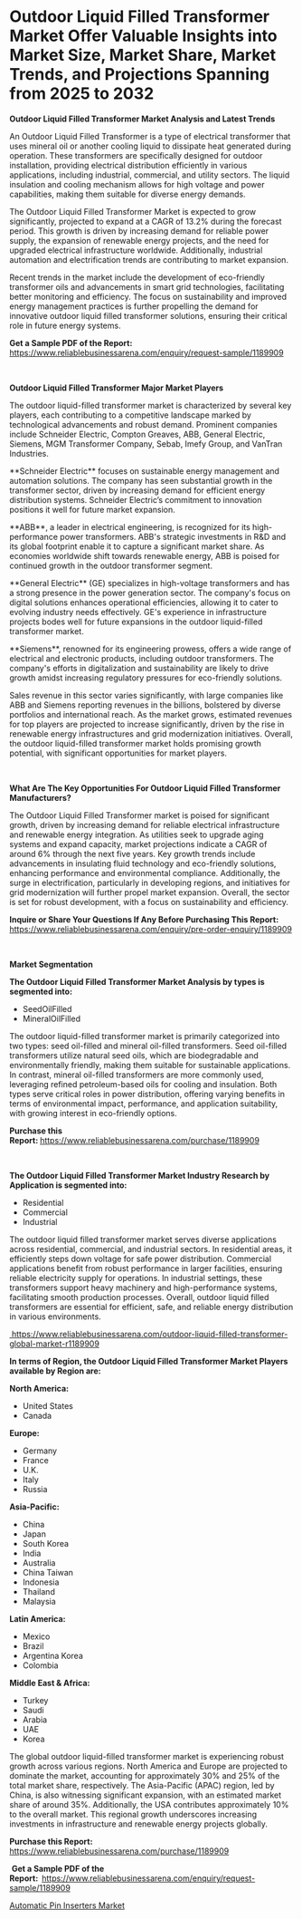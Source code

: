 <p><h1>Outdoor Liquid Filled Transformer Market Offer Valuable Insights into Market Size, Market Share, Market Trends, and Projections Spanning from 2025 to 2032</h1></p><p><strong>Outdoor Liquid Filled Transformer Market Analysis and Latest Trends</strong></p>
<p><p>An Outdoor Liquid Filled Transformer is a type of electrical transformer that uses mineral oil or another cooling liquid to dissipate heat generated during operation. These transformers are specifically designed for outdoor installation, providing electrical distribution efficiently in various applications, including industrial, commercial, and utility sectors. The liquid insulation and cooling mechanism allows for high voltage and power capabilities, making them suitable for diverse energy demands.</p><p>The Outdoor Liquid Filled Transformer Market is expected to grow significantly, projected to expand at a CAGR of 13.2% during the forecast period. This growth is driven by increasing demand for reliable power supply, the expansion of renewable energy projects, and the need for upgraded electrical infrastructure worldwide. Additionally, industrial automation and electrification trends are contributing to market expansion. </p><p>Recent trends in the market include the development of eco-friendly transformer oils and advancements in smart grid technologies, facilitating better monitoring and efficiency. The focus on sustainability and improved energy management practices is further propelling the demand for innovative outdoor liquid filled transformer solutions, ensuring their critical role in future energy systems.</p></p>
<p><strong>Get a Sample PDF of the Report:&nbsp;</strong> <a href="https://www.reliablebusinessarena.com/enquiry/request-sample/1189909?utm_campaign=2991&utm_medium=2&utm_source=Github&utm_content=ia&utm_term=30032025&utm_id=outdoor-liquid-filled-transformer">https://www.reliablebusinessarena.com/enquiry/request-sample/1189909</a></p>
<p>&nbsp;</p>
<p><strong>Outdoor Liquid Filled Transformer Major Market Players</strong></p>
<p><p>The outdoor liquid-filled transformer market is characterized by several key players, each contributing to a competitive landscape marked by technological advancements and robust demand. Prominent companies include Schneider Electric, Compton Greaves, ABB, General Electric, Siemens, MGM Transformer Company, Sebab, Imefy Group, and VanTran Industries.</p><p>**Schneider Electric** focuses on sustainable energy management and automation solutions. The company has seen substantial growth in the transformer sector, driven by increasing demand for efficient energy distribution systems. Schneider Electric’s commitment to innovation positions it well for future market expansion.</p><p>**ABB**, a leader in electrical engineering, is recognized for its high-performance power transformers. ABB's strategic investments in R&D and its global footprint enable it to capture a significant market share. As economies worldwide shift towards renewable energy, ABB is poised for continued growth in the outdoor transformer segment.</p><p>**General Electric** (GE) specializes in high-voltage transformers and has a strong presence in the power generation sector. The company's focus on digital solutions enhances operational efficiencies, allowing it to cater to evolving industry needs effectively. GE's experience in infrastructure projects bodes well for future expansions in the outdoor liquid-filled transformer market.</p><p>**Siemens**, renowned for its engineering prowess, offers a wide range of electrical and electronic products, including outdoor transformers. The company's efforts in digitalization and sustainability are likely to drive growth amidst increasing regulatory pressures for eco-friendly solutions.</p><p>Sales revenue in this sector varies significantly, with large companies like ABB and Siemens reporting revenues in the billions, bolstered by diverse portfolios and international reach. As the market grows, estimated revenues for top players are projected to increase significantly, driven by the rise in renewable energy infrastructures and grid modernization initiatives. Overall, the outdoor liquid-filled transformer market holds promising growth potential, with significant opportunities for market players.</p></p>
<p>&nbsp;</p>
<p><strong>What Are The Key Opportunities For Outdoor Liquid Filled Transformer Manufacturers?</strong></p>
<p><p>The Outdoor Liquid Filled Transformer market is poised for significant growth, driven by increasing demand for reliable electrical infrastructure and renewable energy integration. As utilities seek to upgrade aging systems and expand capacity, market projections indicate a CAGR of around 6% through the next five years. Key growth trends include advancements in insulating fluid technology and eco-friendly solutions, enhancing performance and environmental compliance. Additionally, the surge in electrification, particularly in developing regions, and initiatives for grid modernization will further propel market expansion. Overall, the sector is set for robust development, with a focus on sustainability and efficiency.</p></p>
<p><strong>Inquire or Share Your Questions If Any Before Purchasing This Report:</strong> <a href="https://www.reliablebusinessarena.com/enquiry/pre-order-enquiry/1189909?utm_campaign=2991&utm_medium=2&utm_source=Github&utm_content=ia&utm_term=30032025&utm_id=outdoor-liquid-filled-transformer">https://www.reliablebusinessarena.com/enquiry/pre-order-enquiry/1189909</a></p>
<p>&nbsp;</p>
<p><strong>Market Segmentation</strong></p>
<p><strong>The Outdoor Liquid Filled Transformer Market Analysis by types is segmented into:</strong></p>
<p><ul><li>SeedOilFilled</li><li>MineralOilFilled</li></ul></p>
<p><p>The outdoor liquid-filled transformer market is primarily categorized into two types: seed oil-filled and mineral oil-filled transformers. Seed oil-filled transformers utilize natural seed oils, which are biodegradable and environmentally friendly, making them suitable for sustainable applications. In contrast, mineral oil-filled transformers are more commonly used, leveraging refined petroleum-based oils for cooling and insulation. Both types serve critical roles in power distribution, offering varying benefits in terms of environmental impact, performance, and application suitability, with growing interest in eco-friendly options.</p></p>
<p><strong>Purchase this Report:&nbsp;</strong><a href="https://www.reliablebusinessarena.com/purchase/1189909?utm_campaign=2991&utm_medium=2&utm_source=Github&utm_content=ia&utm_term=30032025&utm_id=outdoor-liquid-filled-transformer">https://www.reliablebusinessarena.com/purchase/1189909</a></p>
<p>&nbsp;</p>
<p><strong>The Outdoor Liquid Filled Transformer Market Industry Research by Application is segmented into:</strong></p>
<p><ul><li>Residential</li><li>Commercial</li><li>Industrial</li></ul></p>
<p><p>The outdoor liquid filled transformer market serves diverse applications across residential, commercial, and industrial sectors. In residential areas, it efficiently steps down voltage for safe power distribution. Commercial applications benefit from robust performance in larger facilities, ensuring reliable electricity supply for operations. In industrial settings, these transformers support heavy machinery and high-performance systems, facilitating smooth production processes. Overall, outdoor liquid filled transformers are essential for efficient, safe, and reliable energy distribution in various environments.</p></p>
<p><a href="https://www.reliablebusinessarena.com/outdoor-liquid-filled-transformer-global-market-r1189909?utm_campaign=2991&utm_medium=2&utm_source=Github&utm_content=ia&utm_term=30032025&utm_id=outdoor-liquid-filled-transformer">&nbsp;https://www.reliablebusinessarena.com/outdoor-liquid-filled-transformer-global-market-r1189909</a></p>
<p><strong>In terms of Region, the Outdoor Liquid Filled Transformer Market Players available by Region are:</strong></p>
<p>
    <p> <strong> North America: </strong>
        <ul>
            <li>United States</li>
            <li>Canada</li>
        </ul>
        </p> 
    <p> <strong> Europe: </strong>
        <ul>
            <li>Germany</li>
            <li>France</li>
            <li>U.K.</li>
            <li>Italy</li>
            <li>Russia</li>
        </ul>
        </p> 
    <p> <strong> Asia-Pacific: </strong>
        <ul>
            <li>China</li>
            <li>Japan</li>
            <li>South Korea</li>
            <li>India</li>
            <li>Australia</li>
            <li>China Taiwan</li>
            <li>Indonesia</li>
            <li>Thailand</li>
            <li>Malaysia</li>
        </ul>
        </p> 
    <p> <strong> Latin America: </strong>
        <ul>
            <li>Mexico</li>
            <li>Brazil</li>
            <li>Argentina Korea</li>
            <li>Colombia</li>
        </ul>
        </p> 
    <p> <strong> Middle East & Africa: </strong>
        <ul>
            <li>Turkey</li>
            <li>Saudi</li>
            <li>Arabia</li>
            <li>UAE</li>
            <li>Korea</li>
        </ul>
    </p>
    </p>
<p><p>The global outdoor liquid-filled transformer market is experiencing robust growth across various regions. North America and Europe are projected to dominate the market, accounting for approximately 30% and 25% of the total market share, respectively. The Asia-Pacific (APAC) region, led by China, is also witnessing significant expansion, with an estimated market share of around 35%. Additionally, the USA contributes approximately 10% to the overall market. This regional growth underscores increasing investments in infrastructure and renewable energy projects globally.</p></p>
<p><strong>Purchase this Report: </strong><a href="https://www.reliablebusinessarena.com/purchase/1189909?utm_campaign=2991&utm_medium=2&utm_source=Github&utm_content=ia&utm_term=30032025&utm_id=outdoor-liquid-filled-transformer">https://www.reliablebusinessarena.com/purchase/1189909</a></p>
<p>&nbsp;<strong>Get a Sample PDF of the Report:&nbsp;&nbsp;</strong><a href="https://www.reliablebusinessarena.com/enquiry/request-sample/1189909?utm_campaign=2991&utm_medium=2&utm_source=Github&utm_content=ia&utm_term=30032025&utm_id=outdoor-liquid-filled-transformer">https://www.reliablebusinessarena.com/enquiry/request-sample/1189909</a></p>
<p><strong></strong></p>
<p><p><a href="https://github.com/saaindosya/Market-Research-Report-List-1/blob/main/automatic-pin-inserters-market.md?utm_campaign=2991&utm_medium=2&utm_source=Github&utm_content=ia&utm_term=30032025&utm_id=outdoor-liquid-filled-transformer">Automatic Pin Inserters Market</a></p></p>
